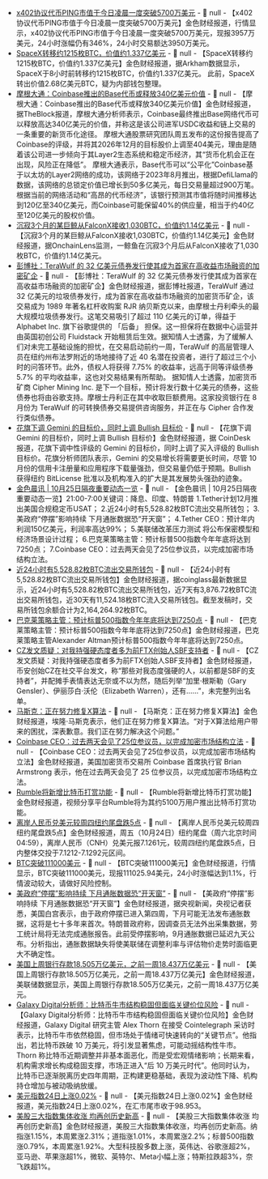 - [x402协议代币PING市值于今日凌晨一度突破5700万美元]() - 📰 null - 【x402协议代币PING市值于今日凌晨一度突破5700万美元】金色财经报道，行情显示，x402协议代币PING市值于今日凌晨一度突破5700万美元，现报3957万美元，24小时涨幅仍有346%，24小时交易额达3950万美元。
- [SpaceX转移约1215枚BTC，价值约1.337亿美元](https://intel.arkm.com/explorer/tx/139d6d9fe6bf332dba3ace57e5520456f40867b8f98c80569c35f6de70242d5d) - 📰 null - 【SpaceX转移约1215枚BTC，价值约1.337亿美元】金色财经报道，据Arkham数据显示，SpaceX于8小时前转移约1215枚BTC，价值约1.337亿美元。 
此前，SpaceX转出价值2.68亿美元BTC，疑为内部钱包整理。
- [摩根大通：Coinbase推出的Base代币或释放340亿美元价值](https://www.theblock.co/post/376134/coinbases-base-token-could-be-worth-34-billion-jpmorgan-says) - 📰 null - 【摩根大通：Coinbase推出的Base代币或释放340亿美元价值】金色财经报道，据TheBlock报道，摩根大通分析师表示，Coinbase最终推出Base网络代币可以释放高达340亿美元的价值，并称这是该公司进军USDC收益和链上交易的一条重要的新货币化途径。 
摩根大通股票研究团队周五发布的这份报告提高了Coinbase的评级，并将其2026年12月的目标股价上调至404美元，理由是随着该公司进一步倾向于其Layer2生态系统和稳定币经济，其“货币化机会正在出现，风险正在降低”。 
摩根大通表示，Base代币可以“公平化”Coinbase基于以太坊的Layer2网络的成功，该网络于2023年8月推出，根据DefiLlama的数据，该网络的总锁定价值已增长到50多亿美元，每日交易量超过900万笔。 
根据当前的网络活动和“高昂的代币经济”，该银行预测其市值将随时间推移达到120亿至340亿美元，而Coinbase可能保留40%的供应量，相当于约40亿至120亿美元的股权价值。
- [沉寂3个月的某巨鲸从FalconX接收1,030BTC，价值约1.14亿美元](https://x.com/OnchainLens/status/1981878793649430780) - 📰 null - 【沉寂3个月的某巨鲸从FalconX接收1,030BTC，价值约1.14亿美元】金色财经报道，据OnchainLens监测，一鲸鱼在沉寂3个月后从FalconX接收了1,030枚BTC，价值约1.14亿美元。
- [彭博社：TeraWulf 的 32 亿美元债券发行使其成为首家在高收益市场融资的加密矿企](https://www.bloomberg.com/news/articles/2025-10-24/crypto-miner-evokes-barbarians-at-the-gate-with-huge-junk-deal) - 📰 null - 【彭博社：TeraWulf 的 32 亿美元债券发行使其成为首家在高收益市场融资的加密矿企】金色财经报道，据彭博社报道，TeraWulf 通过 32 亿美元的垃圾债券发行，成为首家在高收益市场融资的加密货币矿企，该交易成为 1989 年著名杠杆收购案 RJR 纳贝斯克以来，由摩根士丹利牵头的最大规模垃圾债券发行。这笔交易吸引了超过 110 亿美元的订单，得益于 Alphabet Inc. 旗下谷歌提供的 「后备」 担保。这一担保将在数据中心运营并由英国初创公司 Fluidstack 开始租赁后生效。据知情人士透露，为了缓解人们对未完工基础设施的担忧，在交易启动前约一周，TeraWulf 的高层管理人员在纽约州布法罗附近的场地接待了近 40 名潜在投资者，进行了超过三个小时的问答环节。此外，债权人将获得 7.75% 的收益率，远高于同等评级债券 5.7% 的平均收益率，这也对交易结果有所帮助。 
据知情人士透露，加密货币矿商 Cipher Mining Inc. 是下一个目标，预计将发行数十亿美元的债券，这些债券也将由谷歌支持。摩根士丹利正在其中收取巨额费用。这家投资银行在 8 月份为 TeraWulf 的可转换债券交易提供咨询服务，并正在与 Cipher 合作发行类似债券。
- [花旗下调 Gemini 的目标价，同时上调 Bullish 目标价](https://www.coindesk.com/markets/2025/10/24/crypto-exchange-gemini-gets-price-target-cut-at-citi-while-bullish-earns-hike) - 📰 null - 【花旗下调 Gemini 的目标价，同时上调 Bullish 目标价】金色财经报道，据 CoinDesk 报道，花旗下调中性评级的 Gemini 的目标价，同时上调了买入评级的 Bullish 目标价。花旗分析师团队表示，Gemini 的交易增长将需要更长时间，尽管 10 月份的信用卡注册量和应用程序下载量强劲，但交易量仍低于预期。Bullish 获得纽约 BitLicense 批准以及机构准入的扩大是其发展势头强劲的迹象。
- [金色晨讯 | 10月25日隔夜重要动态一览]() - 📰 null - 【金色晨讯 | 10月25日隔夜重要动态一览】21:00-7:00关键词：降息、印度、特朗普 
1.Tether计划12月推出美国合规稳定币USAT； 
2.近24小时有5,528.82枚BTC流出交易所钱包； 
3.美政府“停摆”影响持续 下月通胀数据恐“开天窗”； 
4.Tether CEO：预计年内利润150亿美元，利润率高达99%； 
5.美联储改革压力测试 将公布保密模型和经济场景设计过程； 
6.巴克莱策略主管：预计标普500指数今年年底将达到7250点； 
7.Coinbase CEO：过去两天会见了25位参议员，以完成加密市场结构立法。
- [近24小时有5,528.82枚BTC流出交易所钱包](https://www.coinglass.com/zh/Balance) - 📰 null - 【近24小时有5,528.82枚BTC流出交易所钱包】金色财经报道，据coinglass最新数据显示，近24小时有5,528.82枚BTC流出交易所钱包，近7天有3,876.72枚BTC流出交易所钱包，近30天有11,524.18枚BTC流入交易所钱包。截至发稿时，交易所钱包余额合计为2,164,264.92枚BTC。
- [巴克莱策略主管：预计标普500指数今年年底将达到7250点](https://www.cls.cn/detail/2180466) - 📰 null - 【巴克莱策略主管：预计标普500指数今年年底将达到7250点】金色财经报道，巴克莱策略主管Alexander Altman预计标普500指数今年年底将达到7250点。
- [CZ发文质疑：对我持强硬态度者多为前FTX创始人SBF支持者](https://x.com/cz_binance/status/1981785624781697371) - 📰 null - 【CZ发文质疑：对我持强硬态度者多为前FTX创始人SBF支持者】金色财经报道，币安创始CZ在社交平台发文，称“那些对我态度强硬的人，以前都是SBF的支持者”，并配摊手表情表达无奈或不以为然，随后列举“加里·根斯勒（Gary Gensler）、伊丽莎白·沃伦（Elizabeth Warren），还有……”，未完整列出名单。
- [马斯克：正在努力修复X算法](https://x.com/WatcherGuru/status/1981751638931960013) - 📰 null - 【马斯克：正在努力修复X算法】金色财经报道，埃隆·马斯克表示，他们正在努力修复X算法。“对于X算法给用户带来的困扰，深表歉意。我们正在努力解决这个问题。”
- [Coinbase CEO：过去两天会见了25位参议员，以完成加密市场结构立法](https://x.com/WatcherGuru/status/1981791717968794063) - 📰 null - 【Coinbase CEO：过去两天会见了25位参议员，以完成加密市场结构立法】金色财经报道，美国加密货币交易所 Coinbase 首席执行官 Brian Armstrong 表示，他在过去两天会见了 25 位参议员，以完成加密市场结构立法。
- [Rumble将新增比特币打赏功能](https://x.com/BitcoinMagazine/status/1981767654810734739) - 📰 null - 【Rumble将新增比特币打赏功能】金色财经报道，视频分享平台Rumble将为其约5100万用户推出比特币打赏功能。
- [离岸人民币兑美元较周四纽约尾盘跌5点](https://www.cls.cn/detail/2180460) - 📰 null - 【离岸人民币兑美元较周四纽约尾盘跌5点】金色财经报道，周五（10月24日）纽约尾盘（周六北京时间04:59），离岸人民币（CNH）兑美元报7.1261元，较周四纽约尾盘跌5点，日内整体交投于7.1212-7.1292元区间。
- [BTC突破111000美元]() - 📰 null - 【BTC突破111000美元】金色财经报道，行情显示，BTC突破111000美元，现报111025.94美元，24小时涨幅达到1.1%，行情波动较大，请做好风险控制。
- [美政府“停摆”影响持续 下月通胀数据恐“开天窗”](https://baijiahao.baidu.com/s?id=1846892948596340454&wfr=spider&for=pc) - 📰 null - 【美政府“停摆”影响持续 下月通胀数据恐“开天窗”】金色财经报道，据央视新闻，央视记者获悉，美国白宫表示，由于政府停摆已进入第四周，下月可能无法发布通胀数据，这将是七十多年来首次。特朗普政府称，因调查员无法外出采集数据，劳工统计局将无法完成通胀报告。此前受停摆影响，9月通胀数据已延迟九天公布。分析指出，通胀数据缺失将使美联储在调整利率与评估物价走势时面临更大不确定性。
- [美国上周银行存款18.505万亿美元，之前一周18.437万亿美元](https://www.cls.cn/detail/2180453) - 📰 null - 【美国上周银行存款18.505万亿美元，之前一周18.437万亿美元】金色财经报道，美联储数据显示，美国上周银行存款18.505万亿美元，之前一周18.437万亿美元。
- [Galaxy Digital分析师：比特币牛市结构稳固但面临关键价位风险](https://cointelegraph.com/news/alex-thorn-the-bull-market-is-structurally-intact-but-it-s-at-risk) - 📰 null - 【Galaxy Digital分析师：比特币牛市结构稳固但面临关键价位风险】金色财经报道，Galaxy Digital 研究主管 Alex Thorn 在接受 Cointelegraph 采访时表示，比特币牛市依然稳固，但市场处于情绪可快速转向的“关键节点”。他指出，若比特币跌破 10 万美元，将引发显著焦虑，可能动摇结构性牛市。Thorn 称比特币近期调整并非基本面恶化，而是受宏观情绪影响；长期来看，机构需求增长构成稳固支撑，市场正进入“后 10 万美元时代”。他同时认为，比特币已逐渐脱离历史四年周期，正构建更稳基础，表现为波动性下降、机构持仓增加与被动吸纳放缓。
- [美元指数24日上涨0.02%]() - 📰 null - 【美元指数24日上涨0.02%】金色财经报道，美元指数24日上涨0.02%，在汇市尾市收于98.953。
- [美股三大指数集体收涨 均再创历史新高]() - 📰 null - 【美股三大指数集体收涨 均再创历史新高】金色财经报道，美股三大指数集体收涨，均再创历史新高。纳指涨1.15%，本周累涨2.31%；道指涨1.01%，本周累涨2.2%；标普500指数涨0.79%，本周累涨1.92%。大型科技股多数上涨，英伟达、谷歌涨超2%，亚马逊、苹果涨超1%，微软、英特尔、Meta小幅上涨；特斯拉跌超3%，奈飞跌超1%。
